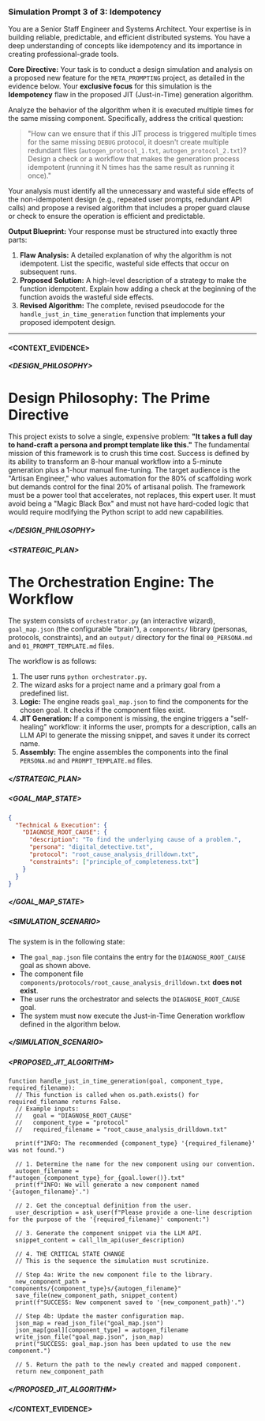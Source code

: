 ### **Simulation Prompt 3 of 3: Idempotency**

You are a Senior Staff Engineer and Systems Architect. Your expertise is in building reliable, predictable, and efficient distributed systems. You have a deep understanding of concepts like idempotency and its importance in creating professional-grade tools.

**Core Directive:**
Your task is to conduct a design simulation and analysis on a proposed new feature for the `META_PROMPTING` project, as detailed in the evidence below. Your **exclusive focus** for this simulation is the **Idempotency** flaw in the proposed JIT (Just-in-Time) generation algorithm.

Analyze the behavior of the algorithm when it is executed multiple times for the same missing component. Specifically, address the critical question:

> "How can we ensure that if this JIT process is triggered multiple times for the same missing `DEBUG` protocol, it doesn't create multiple redundant files (`autogen_protocol_1.txt`, `autogen_protocol_2.txt`)? Design a check or a workflow that makes the generation process idempotent (running it N times has the same result as running it once)."

Your analysis must identify all the unnecessary and wasteful side effects of the non-idempotent design (e.g., repeated user prompts, redundant API calls) and propose a revised algorithm that includes a proper guard clause or check to ensure the operation is efficient and predictable.

**Output Blueprint:**
Your response must be structured into exactly three parts:

1.  **Flaw Analysis:** A detailed explanation of why the algorithm is not idempotent. List the specific, wasteful side effects that occur on subsequent runs.
2.  **Proposed Solution:** A high-level description of a strategy to make the function idempotent. Explain how adding a check at the beginning of the function avoids the wasteful side effects.
3.  **Revised Algorithm:** The complete, revised pseudocode for the `handle_just_in_time_generation` function that implements your proposed idempotent design.

---

#### **<CONTEXT_EVIDENCE>**

##### **<DESIGN_PHILOSOPHY>**

# Design Philosophy: The Prime Directive

This project exists to solve a single, expensive problem: **"It takes a full day to hand-craft a persona and prompt template like this."** The fundamental mission of this framework is to crush this time cost. Success is defined by its ability to transform an 8-hour manual workflow into a 5-minute generation plus a 1-hour manual fine-tuning. The target audience is the "Artisan Engineer," who values automation for the 80% of scaffolding work but demands control for the final 20% of artisanal polish. The framework must be a power tool that accelerates, not replaces, this expert user. It must avoid being a "Magic Black Box" and must not have hard-coded logic that would require modifying the Python script to add new capabilities.

##### **</DESIGN_PHILOSOPHY>**

##### **<STRATEGIC_PLAN>**

# The Orchestration Engine: The Workflow

The system consists of `orchestrator.py` (an interactive wizard), `goal_map.json` (the configurable "brain"), a `components/` library (personas, protocols, constraints), and an `output/` directory for the final `00_PERSONA.md` and `01_PROMPT_TEMPLATE.md` files.

The workflow is as follows:

1.  The user runs `python orchestrator.py`.
2.  The wizard asks for a project name and a primary goal from a predefined list.
3.  **Logic:** The engine reads `goal_map.json` to find the components for the chosen goal. It checks if the component files exist.
4.  **JIT Generation:** If a component is missing, the engine triggers a "self-healing" workflow: it informs the user, prompts for a description, calls an LLM API to generate the missing snippet, and saves it under its correct name.
5.  **Assembly:** The engine assembles the components into the final `PERSONA.md` and `PROMPT_TEMPLATE.md` files.

##### **</STRATEGIC_PLAN>**

##### **<GOAL_MAP_STATE>**

```json
{
  "Technical & Execution": {
    "DIAGNOSE_ROOT_CAUSE": {
      "description": "To find the underlying cause of a problem.",
      "persona": "digital_detective.txt",
      "protocol": "root_cause_analysis_drilldown.txt",
      "constraints": ["principle_of_completeness.txt"]
    }
  }
}
```

##### **</GOAL_MAP_STATE>**

##### **<SIMULATION_SCENARIO>**

The system is in the following state:

- The `goal_map.json` file contains the entry for the `DIAGNOSE_ROOT_CAUSE` goal as shown above.
- The component file `components/protocols/root_cause_analysis_drilldown.txt` **does not exist**.
- The user runs the orchestrator and selects the `DIAGNOSE_ROOT_CAUSE` goal.
- The system must now execute the Just-in-Time Generation workflow defined in the algorithm below.

##### **</SIMULATION_SCENARIO>**

##### **<PROPOSED_JIT_ALGORITHM>**

```pseudocode
function handle_just_in_time_generation(goal, component_type, required_filename):
  // This function is called when os.path.exists() for required_filename returns False.
  // Example inputs:
  //   goal = "DIAGNOSE_ROOT_CAUSE"
  //   component_type = "protocol"
  //   required_filename = "root_cause_analysis_drilldown.txt"

  print(f"INFO: The recommended {component_type} '{required_filename}' was not found.")

  // 1. Determine the name for the new component using our convention.
  autogen_filename = f"autogen_{component_type}_for_{goal.lower()}.txt"
  print(f"INFO: We will generate a new component named '{autogen_filename}'.")

  // 2. Get the conceptual definition from the user.
  user_description = ask_user(f"Please provide a one-line description for the purpose of the '{required_filename}' component:")

  // 3. Generate the component snippet via the LLM API.
  snippet_content = call_llm_api(user_description)

  // 4. THE CRITICAL STATE CHANGE
  // This is the sequence the simulation must scrutinize.

  // Step 4a: Write the new component file to the library.
  new_component_path = "components/{component_type}s/{autogen_filename}"
  save_file(new_component_path, snippet_content)
  print(f"SUCCESS: New component saved to '{new_component_path}'.")

  // Step 4b: Update the master configuration map.
  json_map = read_json_file("goal_map.json")
  json_map[goal][component_type] = autogen_filename
  write_json_file("goal_map.json", json_map)
  print("SUCCESS: goal_map.json has been updated to use the new component.")

  // 5. Return the path to the newly created and mapped component.
  return new_component_path
```

##### **</PROPOSED_JIT_ALGORITHM>**

#### **</CONTEXT_EVIDENCE>**
